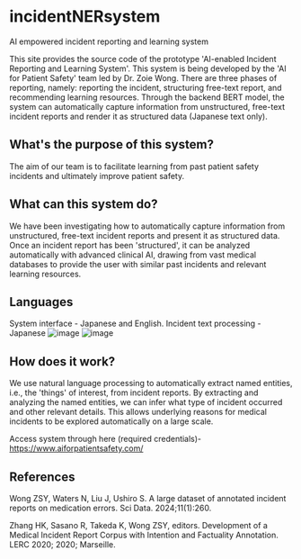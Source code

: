 # incidentNERsystem
AI empowered incident reporting and learning system 

This site provides the source code of the prototype 'AI-enabled Incident Reporting and Learning System'. This system is being developed by the 'AI for Patient Safety' team led by Dr. Zoie Wong.
There are three phases of reporting, namely: reporting the incident, structuring free-text report, and recommending learning resources. Through the backend BERT model, the system can automatically capture information from unstructured, free-text incident reports and render it as structured data (Japanese text only). 

## What's the purpose of this system?
The aim of our team is to facilitate learning from past patient safety incidents and ultimately improve patient safety.

## What can this system do?
We have been investigating how to automatically capture information from unstructured, free-text incident reports and present it as structured data.
Once an incident report has been 'structured', it can be analyzed automatically with advanced clinical AI, drawing from vast medical databases to provide the user with similar past incidents and relevant learning resources.

## Languages
System interface - Japanese and English. Incident text processing - Japanese
![image](https://github.com/user-attachments/assets/64357423-4bcd-4661-b429-c1d01268307c)
![image](https://github.com/user-attachments/assets/a20cb2aa-4485-46fe-9404-efa82af463c6)


## How does it work?
We use natural language processing to automatically extract named entities, i.e., the 'things' of interest, from incident reports. By extracting and analyzing the named entities, we can infer what type of incident occurred and other relevant details. This allows underlying reasons for medical incidents to be explored automatically on a large scale.

Access system through here (required credentials)- https://www.aiforpatientsafety.com/

## References
Wong ZSY, Waters N, Liu J, Ushiro S. A large dataset of annotated incident reports on medication errors. Sci Data. 2024;11(1):260.

Zhang HK, Sasano R, Takeda K, Wong ZSY, editors. Development of a Medical Incident Report Corpus with Intention and Factuality Annotation. LERC 2020; 2020; Marseille.
